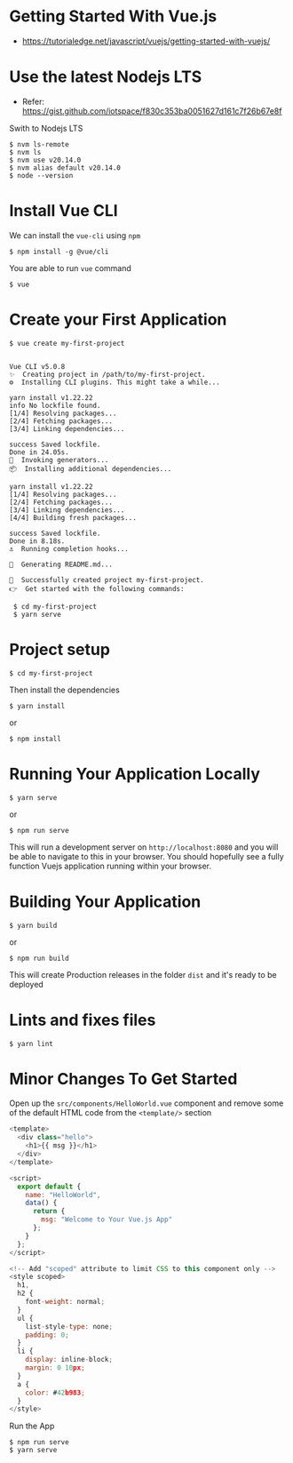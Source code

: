# Getting Started With Vue.js
* https://tutorialedge.net/javascript/vuejs/getting-started-with-vuejs/


# Use the latest Nodejs LTS

* Refer: https://gist.github.com/iotspace/f830c353ba0051627d161c7f26b67e8f

Swith to Nodejs LTS
```
$ nvm ls-remote
$ nvm ls
$ nvm use v20.14.0
$ nvm alias default v20.14.0
$ node --version
```

# Install Vue CLI

We can install the `vue-cli` using `npm`
```
$ npm install -g @vue/cli
```

You are able to run `vue` command
```
$ vue
```

# Create your First Application

```
$ vue create my-first-project


Vue CLI v5.0.8
✨  Creating project in /path/to/my-first-project.
⚙️  Installing CLI plugins. This might take a while...

yarn install v1.22.22
info No lockfile found.
[1/4] Resolving packages...
[2/4] Fetching packages...
[3/4] Linking dependencies...

success Saved lockfile.
Done in 24.05s.
🚀  Invoking generators...
📦  Installing additional dependencies...

yarn install v1.22.22
[1/4] Resolving packages...
[2/4] Fetching packages...
[3/4] Linking dependencies...
[4/4] Building fresh packages...

success Saved lockfile.
Done in 8.18s.
⚓  Running completion hooks...

📄  Generating README.md...

🎉  Successfully created project my-first-project.
👉  Get started with the following commands:

 $ cd my-first-project
 $ yarn serve
```


# Project setup

```
$ cd my-first-project
```

Then install the dependencies
```
$ yarn install
```
or 
```
$ npm install
```


# Running Your Application Locally

```
$ yarn serve
```
or 

```
$ npm run serve
```


This will run a development server on `http://localhost:8080` and you will be able to navigate to this in your browser. You should hopefully see a fully function Vuejs application running within your browser.


# Building Your Application

```
$ yarn build
```
or 
```
$ npm run build
```

This will create Production releases in the folder `dist` and it's ready to be deployed

# Lints and fixes files
```
$ yarn lint
```


# Minor Changes To Get Started

Open up the `src/components/HelloWorld.vue` component and remove some of the default HTML code from the `<template/>` section

```js
<template>
  <div class="hello">
    <h1>{{ msg }}</h1>
  </div>
</template>

<script>
  export default {
    name: "HelloWorld",
    data() {
      return {
        msg: "Welcome to Your Vue.js App"
      };
    }
  };
</script>

<!-- Add "scoped" attribute to limit CSS to this component only -->
<style scoped>
  h1,
  h2 {
    font-weight: normal;
  }
  ul {
    list-style-type: none;
    padding: 0;
  }
  li {
    display: inline-block;
    margin: 0 10px;
  }
  a {
    color: #42b983;
  }
</style>
```

Run the App
```
$ npm run serve
$ yarn serve
```
